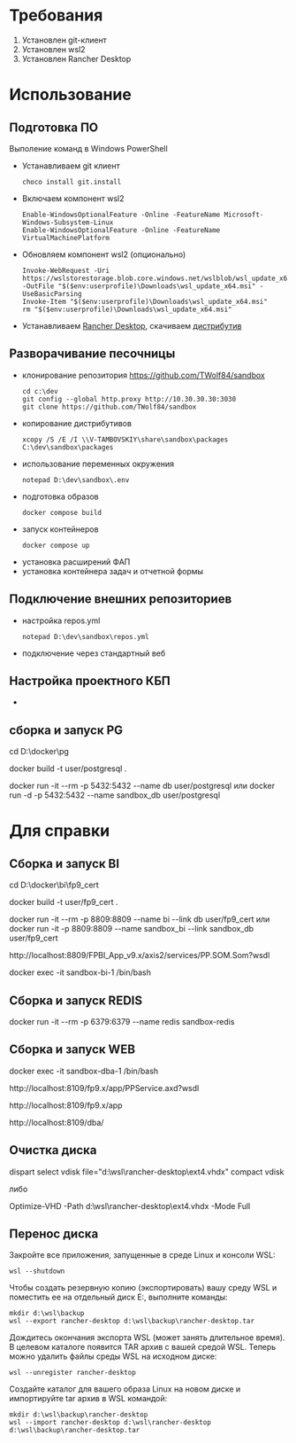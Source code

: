 # Требования
1. Установлен git-клиент
2. Установлен wsl2
3. Установлен Rancher Desktop

# Использование
## Подготовка ПО
Выполение команд в Windows PowerShell
   - Устанавливаем git клиент
     ```
     choco install git.install
     ```
   - Включаем компонент wsl2
     ```
     Enable-WindowsOptionalFeature -Online -FeatureName Microsoft-Windows-Subsystem-Linux
     Enable-WindowsOptionalFeature -Online -FeatureName VirtualMachinePlatform
     ```
   - Обновляем компонент wsl2 (опционально)
     ```
     Invoke-WebRequest -Uri https://wslstorestorage.blob.core.windows.net/wslblob/wsl_update_x64.msi -OutFile "$($env:userprofile)\Downloads\wsl_update_x64.msi" -UseBasicParsing
     Invoke-Item "$($env:userprofile)\Downloads\wsl_update_x64.msi"
     rm "$($env:userprofile)\Downloads\wsl_update_x64.msi"
     ```
   - Устанавливаем [Rancher Desktop](https://rancherdesktop.io/), скачиваем [дистрибутив](https://github.com/rancher-sandbox/rancher-desktop/releases/download/v1.14.2/Rancher.Desktop.Setup.1.14.2.msi)
        
## Разворачивание песочницы
   - клонирование репозитория https://github.com/TWolf84/sandbox
     ```
     cd c:\dev
     git config --global http.proxy http://10.30.30.30:3030
     git clone https://github.com/TWolf84/sandbox
     ```     
   - копирование дистрибутивов
     ```
     xcopy /S /E /I \\V-TAMBOVSKIY\share\sandbox\packages C:\dev\sandbox\packages
     ```
   - использование переменных окружения
     ```
     notepad D:\dev\sandbox\.env     
     ```
   - подготовка образов
     ```
     docker compose build
     ```
   - запуск контейнеров
     ```
     docker compose up
     ```
   - установка расширений ФАП  
   - установка контейнера задач и отчетной формы
   
## Подключение внешних репозиториев
   - настройка repos.yml
     ```
     notepad D:\dev\sandbox\repos.yml
     ```
   - подключение через стандартный веб
   
## Настройка проектного КБП
   - 
   
## сборка и запуск PG

cd D:\docker\pg

docker build -t user/postgresql .

docker run -it --rm -p 5432:5432 --name db user/postgresql
или
docker run -d -p 5432:5432 --name sandbox_db user/postgresql

# Для справки
## Cборка и запуск BI

cd D:\docker\bi\fp9_cert

docker build -t user/fp9_cert .

docker run -it --rm -p 8809:8809 --name bi --link db user/fp9_cert
или
docker run -it -p 8809:8809 --name sandbox_bi --link sandbox_db user/fp9_cert

http://localhost:8809/FPBI_App_v9.x/axis2/services/PP.SOM.Som?wsdl


docker exec -it sandbox-bi-1 /bin/bash

## Сборка и запуск REDIS

docker run -it --rm -p 6379:6379 --name redis sandbox-redis

## Сборка и запуск WEB

docker exec -it sandbox-dba-1 /bin/bash

http://localhost:8109/fp9.x/app/PPService.axd?wsdl

http://localhost:8109/fp9.x/app

http://localhost:8109/dba/

## Очистка диска

dispart
select vdisk file="d:\wsl\rancher-desktop\ext4.vhdx"
compact vdisk

либо

Optimize-VHD -Path d:\wsl\rancher-desktop\ext4.vhdx -Mode Full

## Перенос диска

Закройте все приложения, запущенные в среде Linux и консоли WSL:
```commandline
wsl --shutdown
```
Чтобы создать резервную копию (экспортировать) вашу среду WSL и поместить ее на отдельный диск E:, выполните команды:
```commandline
mkdir d:\wsl\backup
wsl --export rancher-desktop d:\wsl\backup\rancher-desktop.tar
```
Дождитесь окончания экспорта WSL (может занять длительное время). В целевом каталоге появится TAR архив с вашей средой WSL.
Теперь можно удалить файлы среды WSL на исходном диске:
```commandline
wsl --unregister rancher-desktop
```
Создайте каталог для вашего образа Linux на новом диске и импортируйте tar архив в WSL командой:
```commandline
mkdir d:\wsl\backup\rancher-desktop
wsl --import rancher-desktop d:\wsl\rancher-desktop d:\wsl\backup\rancher-desktop.tar
```